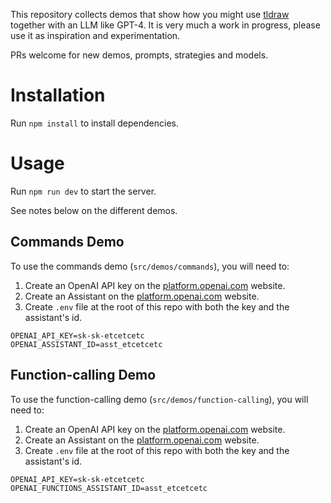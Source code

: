 This repository collects demos that show how you might use [tldraw](https://github.com/tldraw/tldraw) together with an LLM like GPT-4. It is very much a work in progress, please use it as inspiration and experimentation.

PRs welcome for new demos, prompts, strategies and models.

# Installation

Run `npm install` to install dependencies.

# Usage

Run `npm run dev` to start the server.

See notes below on the different demos.

## Commands Demo

To use the commands demo (`src/demos/commands`), you will need to:

1. Create an OpenAI API key on the [platform.openai.com](platform.openai.com) website.
2. Create an Assistant on the [platform.openai.com](platform.openai.com) website.
3. Create `.env` file at the root of this repo with both the key and the assistant's id.

```
OPENAI_API_KEY=sk-sk-etcetcetc
OPENAI_ASSISTANT_ID=asst_etcetcetc
```

## Function-calling Demo

To use the function-calling demo (`src/demos/function-calling`), you will need to:

1. Create an OpenAI API key on the [platform.openai.com](platform.openai.com) website.
2. Create an Assistant on the [platform.openai.com](platform.openai.com) website.
3. Create `.env` file at the root of this repo with both the key and the assistant's id.

```
OPENAI_API_KEY=sk-sk-etcetcetc
OPENAI_FUNCTIONS_ASSISTANT_ID=asst_etcetcetc
```
